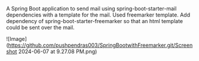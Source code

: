 A Spring Boot application to send mail using spring-boot-starter-mail dependencies with a template for the mail.
Used freemarker template. Add dependency of spring-boot-starter-freemarker so that an html template could be sent over the mail.

![Image](https://github.com/pushpendras003/SpringBootwithFreemarker.git/Screenshot 2024-06-07 at 9.27.08 PM.png)
